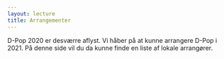 ```yaml
---
layout: lecture
title: Arrangementer
---
```


D-Pop 2020 er desværre aflyst. Vi håber på at kunne arrangere D-Pop i 2021. På denne side vil du da kunne finde en liste af lokale arrangører.



